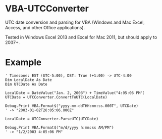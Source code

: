 # VBA-UTCConverter

UTC date conversion and parsing for VBA (Windows and Mac Excel, Access, and other Office applications).

Tested in Windows Excel 2013 and Excel for Mac 2011, but should apply to 2007+.

# Example

```VB.net
' Timezone: EST (UTC-5:00), DST: True (+1:00) -> UTC-4:00
Dim LocalDate As Date
Dim UTCDate As Date

LocalDate = DateValue("Jan. 2, 2003") + TimeValue("4:05:06 PM")
UTCDate = UTCConverter.ConvertToUTC(LocalDate)

Debug.Print VBA.Format$("yyyy-mm-ddTHH:mm:ss.000T", UTCDate)
' -> "2003-01-02T20:05:06.000Z"

LocalDate = UTCConverter.ParseUTC(UTCDate)

Debug.Print VBA.Format$("m/d/yyyy h:mm:ss AM/PM")
' -> "1/2/2003 4:05:06 PM"
```
